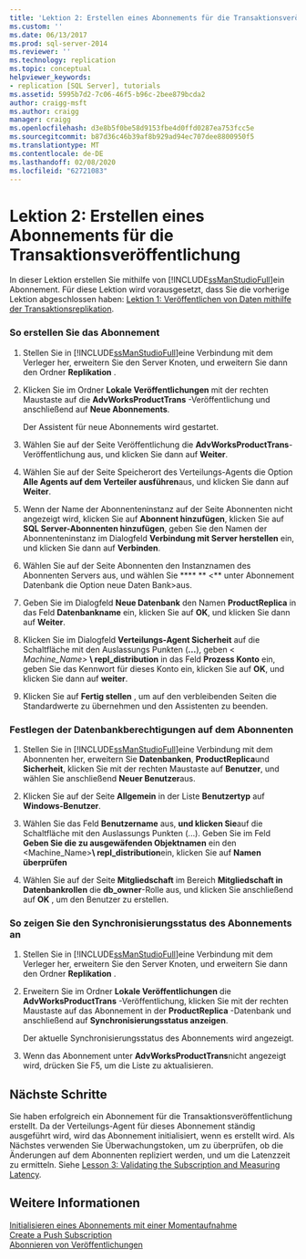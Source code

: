 ```yaml
---
title: 'Lektion 2: Erstellen eines Abonnements für die Transaktionsveröffentlichung | Microsoft-Dokumentation'
ms.custom: ''
ms.date: 06/13/2017
ms.prod: sql-server-2014
ms.reviewer: ''
ms.technology: replication
ms.topic: conceptual
helpviewer_keywords:
- replication [SQL Server], tutorials
ms.assetid: 5995b7d2-7c06-46f5-b96c-2bee879bcda2
author: craigg-msft
ms.author: craigg
manager: craigg
ms.openlocfilehash: d3e8b5f0be58d9153fbe4d0ffd0287ea753fcc5e
ms.sourcegitcommit: b87d36c46b39af8b929ad94ec707dee8800950f5
ms.translationtype: MT
ms.contentlocale: de-DE
ms.lasthandoff: 02/08/2020
ms.locfileid: "62721083"
---
```

# <a name="lesson-2-creating-a-subscription-to-the-transactional-publication"></a>Lektion 2: Erstellen eines Abonnements für die Transaktionsveröffentlichung
  In dieser Lektion erstellen Sie mithilfe von [!INCLUDE[ssManStudioFull](../../includes/ssmanstudiofull-md.md)]ein Abonnement. Für diese Lektion wird vorausgesetzt, dass Sie die vorherige Lektion abgeschlossen haben: [Lektion 1: Veröffentlichen von Daten mithilfe der Transaktionsreplikation](lesson-1-publishing-data-using-transactional-replication.md).  
  
### <a name="to-create-the-subscription"></a>So erstellen Sie das Abonnement  
  
1.  Stellen Sie in [!INCLUDE[ssManStudioFull](../../includes/ssmanstudiofull-md.md)]eine Verbindung mit dem Verleger her, erweitern Sie den Server Knoten, und erweitern Sie dann den Ordner **Replikation** .  
  
2.  Klicken Sie im Ordner **Lokale Veröffentlichungen** mit der rechten Maustaste auf die **AdvWorksProductTrans** -Veröffentlichung und anschließend auf **Neue Abonnements**.  
  
     Der Assistent für neue Abonnements wird gestartet.  
  
3.  Wählen Sie auf der Seite Veröffentlichung die **AdvWorksProductTrans**-Veröffentlichung aus, und klicken Sie dann auf **Weiter**.  
  
4.  Wählen Sie auf der Seite Speicherort des Verteilungs-Agents die Option **Alle Agents auf dem Verteiler ausführen**aus, und klicken Sie dann auf **Weiter**.  
  
5.  Wenn der Name der Abonnenteninstanz auf der Seite Abonnenten nicht angezeigt wird, klicken Sie auf **Abonnent hinzufügen**, klicken Sie auf **SQL Server-Abonnenten hinzufügen**, geben Sie den Namen der Abonnenteninstanz im Dialogfeld **Verbindung mit Server herstellen** ein, und klicken Sie dann auf **Verbinden**.  
  
6.  Wählen Sie auf der Seite Abonnenten den Instanznamen des Abonnenten Servers aus, und wählen Sie **** ** \<** unter Abonnement Datenbank die Option neue Daten Bank>aus.  
  
7.  Geben Sie im Dialogfeld **Neue Datenbank** den Namen **ProductReplica** in das Feld **Datenbankname** ein, klicken Sie auf **OK**, und klicken Sie dann auf **Weiter**.  
  
8.  Klicken Sie im Dialogfeld **Verteilungs-Agent Sicherheit** auf die Schaltfläche mit den Auslassungs Punkten (**...**), geben \< _Machine_Name>_ **\ repl_distribution** in das Feld **Prozess Konto** ein, geben Sie das Kennwort für dieses Konto ein, klicken Sie auf **OK**, und klicken Sie dann auf **weiter**.  
  
9. Klicken Sie auf **Fertig stellen** , um auf den verbleibenden Seiten die Standardwerte zu übernehmen und den Assistenten zu beenden.  
  
### <a name="setting-database-permissions-at-the-subscriber"></a>Festlegen der Datenbankberechtigungen auf dem Abonnenten  
  
1.  Stellen Sie in [!INCLUDE[ssManStudioFull](../../includes/ssmanstudiofull-md.md)]eine Verbindung mit dem Abonnenten her, erweitern Sie **Datenbanken**, **ProductReplica**und **Sicherheit**, klicken Sie mit der rechten Maustaste auf **Benutzer**, und wählen Sie anschließend **Neuer Benutzer**aus.  
  
2.  Klicken Sie auf der Seite **Allgemein** in der Liste **Benutzertyp** auf **Windows-Benutzer**.  
  
3.  Wählen Sie das Feld **Benutzername** aus, **und klicken Sie**auf die Schaltfläche mit den Auslassungs Punkten (...). Geben Sie im Feld **Geben Sie die zu ausgewäfenden Objektnamen** ein den <Machine_Name>**\ repl_distribution**ein, klicken Sie auf **Namen überprüfen**  
  
4.  Wählen Sie auf der Seite **Mitgliedschaft** im Bereich **Mitgliedschaft in Datenbankrollen** die **db_owner**-Rolle aus, und klicken Sie anschließend auf **OK** , um den Benutzer zu erstellen.  
  
### <a name="to-view-the-synchronization-status-of-the-subscription"></a>So zeigen Sie den Synchronisierungsstatus des Abonnements an  
  
1.  Stellen Sie in [!INCLUDE[ssManStudioFull](../../includes/ssmanstudiofull-md.md)]eine Verbindung mit dem Verleger her, erweitern Sie den Server Knoten, und erweitern Sie dann den Ordner **Replikation** .  
  
2.  Erweitern Sie im Ordner **Lokale Veröffentlichungen** die **AdvWorksProductTrans** -Veröffentlichung, klicken Sie mit der rechten Maustaste auf das Abonnement in der **ProductReplica** -Datenbank und anschließend auf **Synchronisierungsstatus anzeigen**.  
  
     Der aktuelle Synchronisierungsstatus des Abonnements wird angezeigt.  
  
3.  Wenn das Abonnement unter **AdvWorksProductTrans**nicht angezeigt wird, drücken Sie F5, um die Liste zu aktualisieren.  
  
## <a name="next-steps"></a>Nächste Schritte  
 Sie haben erfolgreich ein Abonnement für die Transaktionsveröffentlichung erstellt. Da der Verteilungs-Agent für dieses Abonnement ständig ausgeführt wird, wird das Abonnement initialisiert, wenn es erstellt wird. Als Nächstes verwenden Sie Überwachungstoken, um zu überprüfen, ob die Änderungen auf dem Abonnenten repliziert werden, und um die Latenzzeit zu ermitteln. Siehe [Lesson 3: Validating the Subscription and Measuring Latency](lesson-3-validating-the-subscription-and-measuring-latency.md).  
  
## <a name="see-also"></a>Weitere Informationen  
 [Initialisieren eines Abonnements mit einer Momentaufnahme](initialize-a-subscription-with-a-snapshot.md)   
 [Create a Push Subscription](create-a-push-subscription.md)   
 [Abonnieren von Veröffentlichungen](subscribe-to-publications.md)  
  
  
